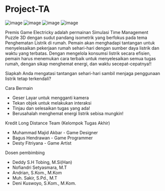 # Project-TA
![image](https://github.com/bagushendrawan/Electricky-Game/assets/125522708/94884a30-67f2-4f87-9fef-beecd5478461)
![image](https://github.com/bagushendrawan/Electricky-Game/assets/125522708/6bf9379f-17d2-4034-b5fb-bd1d0617bb1a)
![image](https://github.com/bagushendrawan/Electricky-Game/assets/125522708/e40cc750-d62e-46c7-909d-9a905bed85e4)
![image](https://github.com/bagushendrawan/Electricky-Game/assets/125522708/957b6aab-057d-4bc0-bdcc-d18d561b3634)

Premis Game
Electricky adalah permainan Simulasi Time Management Puzzle 3D dengan sudut pandang isometrik yang berfokus pada tema Penghematan Listrik di rumah. Pemain akan menghadapi tantangan untuk menyelesaikan pekerjaan rumah sehari-hari dengan sumber daya listrik dan waktu yang terbatas. Dengan mengelola konsumsi listrik secara efisien, pemain harus menemukan cara terbaik untuk menyelesaikan semua tugas rumah, dengan sikap menghemat energi, dan waktu secepat-cepatnya!!

Siapkah Anda mengatasi tantangan sehari-hari sambil menjaga penggunaan listrik tetap terkendali? 

Cara Bermain
<ul>
 <li>Geser Layar untuk mengganti kamera</li>
 <li>Tekan objek untuk melakukan interaksi</li>
 <li>Tinjau dan selesaikan tugas yang ada!</li>
 <li>Berusahalah menghemat energi listrik sebisa mungkin!</li>
</ul>

Kredit
Long Distance Team (Kelompok Tugas Akhir)
<ul>
 <li>Muhammad Majid Akbar - Game Designer</li>
 <li>Bagus Hendrawan - Game Programmer</li>
 <li>Desty Fitriyana - Game Artist</li>
</ul>

Dosen pembimbing
<ul>
 <li>Deddy S.H Tobing, M.Si(Han)</li>
 <li>Nofiandri Setyasmara, M.T</li>
 <li>Andrian, S.Kom., M.Kom</li>
 <li>Muh. Sakir, S.Pd., M.T</li>
 <li>Deni Kuswoyo, S.Kom., M.Kom.</li>
</ul>
